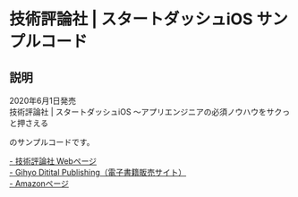 # 技術評論社 | スタートダッシュiOS サンプルコード

## 説明
2020年6月1日発売<br>
技術評論社 | スタートダッシュiOS 〜アプリエンジニアの必須ノウハウをサクっと押さえる

のサンプルコードです。

[- 技術評論社 Webページ](https://gihyo.jp/book/2020/978-4-297-11403-9)<br>
[- Gihyo Ditital Publishing（電子書籍販売サイト）](https://gihyo.jp/dp/ebook/2020/978-4-297-11404-6)<br>
[- Amazonページ](https://www.amazon.co.jp/o/ASIN/4297114038/gihyojp-22)